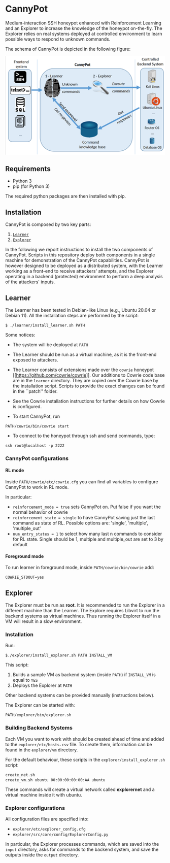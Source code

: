# CannyPot

Medium-interaction SSH honeypot enhanced with Reinforcement Learning and an Explorer to increase the knowledge of the honeypot on-the-fly. The Explorer relies on real systems deployed at controlled environment to learn possible ways to respond to unknown commands.

The schema of CannyPot is depicted in the following figure:

![Schema](architecture.png 'Schema')

## Requirements

* Python 3
* pip (for Python 3)

The required python packages are then installed with pip.

## Installation

CannyPot is composed by two key parts:

1. [``Learner``](#learner)
2. [``Explorer``](#explorer)

In the following we report instructions to install the two components of CannyPot. Scripts in this repository deploy both components in a single machine for demonstration of the CannyPot capabilities. CannyPot is however designed to be deployed as a distributed system, with the Learner working as a front-end to receive attackers' attempts, and the Explorer operating in a backend (protected) environment to perform a deep analysis of the attackers' inputs.

## Learner

The Learner has been tested in Debian-like Linux (e.g., Ubuntu 20.04 or Debian 11). All the installation steps are performed by the script:

```
$ ./learner/install_learner.sh PATH
```

Some notices:

* The system will be deployed at `PATH`

* The Learner should be run as a virtual machine, as it is the front-end exposed to attackers.

* The Learner consists of extensions made over the `cowrie` honeypot [[https://github.com/cowrie/cowrie]]. Our additions to Cowrie code base are in the ``learner`` directory. They are copied over the Cowrie base by the installation script. Scripts to provide the exact changes can be found in the ``patch'' folder.

* See the Cowrie installation instructions for further details on how Cowrie is configured.

* To start CannyPot, run

```
PATH/cowrie/bin/cowrie start
```

* To connect to the honeypot through ssh and send commands, type:

```
ssh root@localhost -p 2222
```

### CannyPot configurations

#### RL mode

Inside `PATH/cowrie/etc/cowrie.cfg` you can find all variables to configure CannyPot to work in RL mode.

In particular:

* `reinforcement_mode = true` sets CannyPot on. Put false if you want the normal behavior of cowrie
* `reinforcement_state = single` to have CannyPot saving just the last command as state of RL. Possible options are: 'single', 'multiple', 'multiple_out'
* `num_entry_states = 1` to select how many last n commands to consider for RL state. Single should be 1, multiple and multiple_out are set to 3 by default

#### Foreground mode

To run learner in foreground mode, inside ``PATH/cowrie/bin/cowrie`` add:

```
COWRIE_STDOUT=yes
```

## Explorer

The Explorer must be run as **root**. It is recommended to run the Explorer in a different machine than the Learner. The Explore requires Libvirt to run the backend systems as virtual machines. Thus running the Explorer itself in a VM will result in a slow environment.

### Installation

Run:

```
$./explorer/install_explorer.sh PATH INSTALL_VM
```

This script:
1. Builds a sample VM as backend system (inside `PATH`) if `INSTALL_VM` is equal to `YES`
2. Deploys the Explorer at `PATH`

Other backend systems can be provided manually (instructions below).

The Explorer can be started with:

```
PATH/explorer/bin/explorer.sh
```

### Building Backend Systems

Each VM you want to work with should be created ahead of time and added to the ``explorer/etc/hosts.csv`` file.
To create them, information can be found in the ``explorer/vm`` directory.

For the default behaviour, these scripts in the `explorer/install_explorer.sh` script:

```
create_net.sh
create_vm.sh ubuntu 00:00:00:00:00:AA ubuntu
```

These commands will create a virtual network called **explorernet** and a virtual machine inside it with ubuntu.

### Explorer configurations

All configuration files are specified into:

* `explorer/etc/explorer_config.cfg`
* `explorer/src/core/config/ExplorerConfig.py`

In particular, the Explorer processes commands, which are saved into the ``input`` directory, asks for commands to the backend system, and save the outputs inside the ``output`` directory. 
